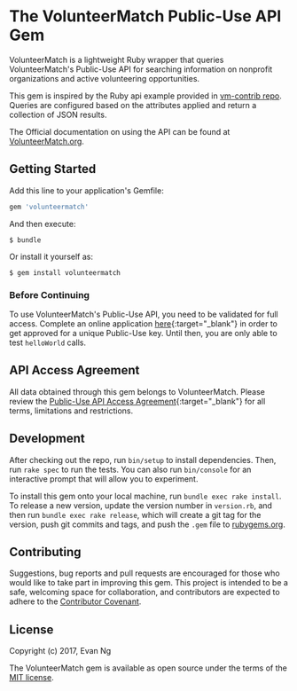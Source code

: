 # The VolunteerMatch Public-Use API Gem

VolunteerMatch is a lightweight Ruby wrapper that queries VolunteerMatch's Public-Use API for searching information on nonprofit organizations and active volunteering opportunities. 

This gem is inspired by the Ruby api example provided in [vm-contrib repo](https://github.com/volunteermatch/vm-contrib). Queries are configured based on the attributes applied and return a collection of JSON results. 

The Official documentation on using the API can be found at [VolunteerMatch.org](http://cdn.volunteermatch.org/www/legal/VM-Public-use-API-user-manual.pdf).

## Getting Started

Add this line to your application's Gemfile:

```ruby
gem 'volunteermatch'
```

And then execute:

    $ bundle

Or install it yourself as:

    $ gem install volunteermatch

### Before Continuing

To use VolunteerMatch's Public-Use API, you need to be validated for full access. Complete an online application [here](https://www.volunteermatch.org/legal/publicuseapi){:target="_blank"} in order to get approved for a unique Public-Use key. Until then, you are only able to test `helloWorld` calls.

## API Access Agreement

All data obtained through this gem belongs to VolunteerMatch. Please review the [Public-Use API Access Agreement](http://cdn.volunteermatch.org/www/legal/Public-Use%20API%20Access%20Agreement.pdf){:target="_blank"} for all terms, limitations and restrictions.

## Development

After checking out the repo, run `bin/setup` to install dependencies. Then, run `rake spec` to run the tests. You can also run `bin/console` for an interactive prompt that will allow you to experiment.

To install this gem onto your local machine, run `bundle exec rake install`. To release a new version, update the version number in `version.rb`, and then run `bundle exec rake release`, which will create a git tag for the version, push git commits and tags, and push the `.gem` file to [rubygems.org](https://rubygems.org).

## Contributing

Suggestions, bug reports and pull requests are encouraged for those who would like to take part in improving this gem. This project is intended to be a safe, welcoming space for collaboration, and contributors are expected to adhere to the [Contributor Covenant](http://contributor-covenant.org).

## License

Copyright (c) 2017, Evan Ng

The VolunteerMatch gem is available as open source under the terms of the [MIT license](https://opensource.org/licenses/MIT).